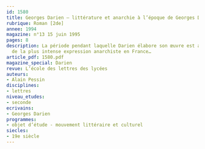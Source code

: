 ```yaml
---
id: 1580
title: Georges Darien – littérature et anarchie à l’époque de Georges Darien
rubrique: Roman [2de]
annee: 1994
magazine: n°13 15 juin 1995
pages: 8
description: La période pendant laquelle Darien élabore son œuvre est aussi celle
  de la plus intense expression anarchiste en France…
article_pdf: 1580.pdf
magazine_special: Darien
revue: L’école des lettres des lycées
auteurs:
- Alain Pessin
disciplines:
- lettres
niveau_etudes:
- seconde
ecrivains:
- Georges Darien
programmes:
- objet d’étude - mouvement littéraire et culturel
siecles:
- 19e siècle
---
```

